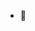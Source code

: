 - 👋

<!---
CandeMac/CandeMac is a ✨ special ✨ repository because its `README.md` (this file) appears on your GitHub profile.
You can click the Preview link to take a look at your changes.
--->
